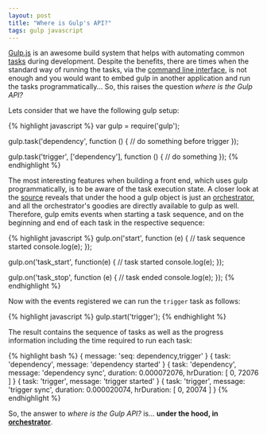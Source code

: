 ```yaml
---
layout: post
title: "Where is Gulp's API?"
tags: gulp javascript
---
```


[Gulp.js](http://gulpjs.com/) is an awesome build system that helps with automating common [tasks](https://github.com/gulpjs/gulp/blob/master/docs/API.md) during development. Despite the benefits, there are times when the standard way of running the tasks, via the [command line interface](https://github.com/gulpjs/gulp/blob/master/docs/CLI.md), is not enough and you would want to embed gulp in another application and run the tasks programmatically... So, this raises the question _where is the Gulp API?_ 

Lets consider that we have the following gulp setup:

{% highlight javascript %}
var gulp = require('gulp');

gulp.task('dependency', function () {
  // do something before trigger
});

gulp.task('trigger', ['dependency'], function () {
  // do something
});
{% endhighlight %}

The most interesting features when building a front end, which uses gulp programmatically, is to be aware of the task execution state. A closer look at the [source](https://github.com/gulpjs/gulp/blob/master/index.js#L12) reveals that under the hood a gulp object is just an [orchestrator](https://github.com/robrich/orchestrator), and all the orchestrator's goodies are directly available to gulp as well. Therefore, gulp emits events when starting a task sequence, and on the beginning and end of each task in the respective sequence:

{% highlight javascript %}
gulp.on('start', function (e) {
  // task sequence started
  console.log(e);
});

gulp.on('task_start', function(e) {
  // task started
  console.log(e);
});

gulp.on('task_stop', function (e) {
  // task ended
  console.log(e);
});
{% endhighlight %}

Now with the events registered we can run the `trigger` task as follows:

{% highlight javascript %}
gulp.start('trigger');
{% endhighlight %}

The result contains the sequence of tasks as well as the progress information including the time required to run each task:

{% highlight bash %}
{ message: 'seq: dependency,trigger' }
{ task: 'dependency', message: 'dependency started' }
{ task: 'dependency',
  message: 'dependency sync',
  duration: 0.000072076,
  hrDuration: [ 0, 72076 ] }
{ task: 'trigger', message: 'trigger started' }
{ task: 'trigger',
  message: 'trigger sync',
  duration: 0.000020074,
  hrDuration: [ 0, 20074 ] }
{% endhighlight %}

So, the answer to _where is the Gulp API?_ is... __under the hood, in [orchestrator](https://github.com/robrich/orchestrator)__.
